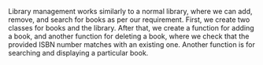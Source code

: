 Library management works similarly to a normal library, where we can add, remove, and search for books as per our requirement. First, we create two classes for books and the library. After that, we create a function for adding a book, and another function for deleting a book, where we check that the provided ISBN number matches with an existing one. Another function is for searching and displaying a particular book.





